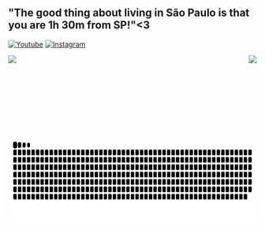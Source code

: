 ## "The good thing about living in São Paulo is that you are 1h 30m from SP!"<3
[![Youtube](https://img.shields.io/badge/YouTube-FF0000?style=for-the-badge&logo=youtube&logoColor=white)](https://www.youtube.com/channel/UCQzZTdgZUnTAbAib09uAT2A)
[![Instagram](https://img.shields.io/badge/Instagram-E4405F?style=for-the-badge&logo=instagram&logoColor=white)](https://instagram.com/_u_caio)
<br>  
  <div align="center">  
  <div >
  <img align="left" height="120em" src="https://github-readme-stats.vercel.app/api/top-langs/?username=Caio-Silveira&layout=compact&langs_count=16&theme=midnight-purple"/>
  <img  align="right" height="160em" src="https://github-readme-stats.vercel.app/api?username=Caio-Silveira&theme=midnight-purple&show_icons=true"/>
  <img  align="center" height="180em" src="https://raw.githubusercontent.com/platane/snk/output/github-contribution-grid-snake.svg"/>
  </div>
  </div>
</br>
